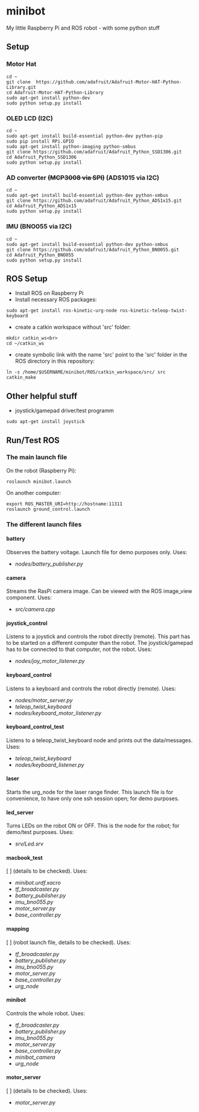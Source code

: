 # minibot
My little Raspberry Pi and ROS robot - with some python stuff

## Setup
### Motor Hat
```
cd ~
git clone  https://github.com/adafruit/Adafruit-Motor-HAT-Python-Library.git
cd Adafruit-Motor-HAT-Python-Library
sudo apt-get install python-dev
sudo python setup.py install
```

### OLED LCD (I2C)
```
cd ~
sudo apt-get install build-essential python-dev python-pip
sudo pip install RPi.GPIO
sudo apt-get install python-imaging python-smbus
git clone https://github.com/adafruit/Adafruit_Python_SSD1306.git
cd Adafruit_Python_SSD1306
sudo python setup.py install
```


### AD converter ~~(MCP3008 via SPI)~~ (ADS1015 via I2C)
```
cd ~
sudo apt-get install build-essential python-dev python-smbus
git clone https://github.com/adafruit/Adafruit_Python_ADS1x15.git
cd Adafruit_Python_ADS1x15
sudo python setup.py install
```


### IMU (BNO055 via I2C)
```
cd ~
sudo apt-get install build-essential python-dev python-smbus
git clone https://github.com/adafruit/Adafruit_Python_BNO055.git
cd Adafruit_Python_BNO055
sudo python setup.py install
```


## ROS Setup
- Install ROS on Raspberry Pi
- Install necessary ROS packages:

```
sudo apt-get install ros-kinetic-urg-node ros-kinetic-teleop-twist-keyboard
```
- create a catkin workspace without 'src' folder:
```
mkdir catkin_ws<br>
cd ~/catkin_ws
```
- create symbolic link with the name 'src' point to the 'src' folder in the ROS directory in this repository:
```
ln -s /home/$USERNAME/minibot/ROS/catkin_workspace/src/ src
catkin_make
```

## Other helpful stuff
- joystick/gamepad driver/test programm
```
sudo apt-get install joystick
```



## Run/Test ROS
### The main launch file
On the robot (Raspberry Pi):
```
roslaunch minibot.launch
```
On another computer:
```
export ROS_MASTER_URI=http://hostname:11311
roslaunch ground_control.launch
```


### The different launch files
#### battery
Observes the battery voltage. Launch file for demo purposes only. Uses:
- _nodes/battery_publisher.py_

#### camera
Streams the RasPi camera image. Can be viewed with the ROS image_view component. Uses:
- _src/camera.cpp_

#### joystick_control
Listens to a joystick and controls the robot directly (remote). This part has to be started on a different computer than the robot. The joystick/gamepad has to be connected to that computer, not the robot. Uses:
- _nodes/joy_motor_listener.py_

#### keyboard_control
Listens to a keyboard and controls the robot directly (remote). Uses:
- _nodes/motor_server.py_
- _teleop_twist_keyboard_
- _nodes/keyboard_motor_listener.py_

#### keyboard_control_test
Listens to a teleop_twist_keyboard node and prints out the data/messages. Uses:
- _teleop_twist_keyboard_
- _nodes/keyboard_listener.py_

#### laser
Starts the urg_node for the laser range finder. This launch file is for convenience, to have only one ssh session open; for demo purposes.

#### led_server
Turns LEDs on the robot ON or OFF. This is the node for the robot; for demo/test purposes. Uses:
- _srv/Led.srv_

#### macbook_test
[ ] (details to be checked). Uses:
- _minibot.urdf.xacro_
- _tf_broadcaster.py_
- _battery_publisher.py_
- _imu_bno055.py_
- _motor_server.py_
- _base_controller.py_

#### mapping
[ ] (robot launch file, details to be checked). Uses:
- _tf_broadcaster.py_
- _battery_publisher.py_
- _imu_bno055.py_
- _motor_server.py_
- _base_controller.py_
- _urg_node_

#### minibot
Controls the whole robot. Uses:
- _tf_broadcaster.py_
- _battery_publisher.py_
- _imu_bno055.py_
- _motor_server.py_
- _base_controller.py_
- _minibot_camera_
- _urg_node_

#### motor_server
[ ] (details to be checked). Uses:
- _motor_server.py_
